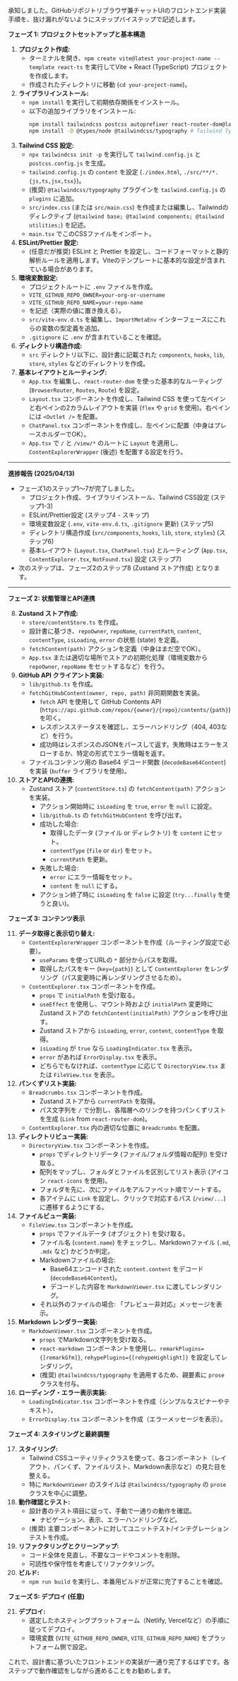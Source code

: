承知しました。GitHubリポジトリブラウザ兼チャットUIのフロントエンド実装手順を、抜け漏れがないようにステップバイステップで記述します。

**フェーズ 1: プロジェクトセットアップと基本構造**

1.  **プロジェクト作成:**
    *   ターミナルを開き、`npm create vite@latest your-project-name --template react-ts` を実行してVite + React (TypeScript) プロジェクトを作成します。
    *   作成されたディレクトリに移動 (`cd your-project-name`)。
2.  **ライブラリインストール:**
    *   `npm install` を実行して初期依存関係をインストール。
    *   以下の追加ライブラリをインストール:
        ```bash
        npm install tailwindcss postcss autoprefixer react-router-dom@latest zustand react-markdown remark-gfm rehype-highlight react-icons buffer
        npm install -D @types/node @tailwindcss/typography # Tailwind Typography プラグイン (Markdown スタイル用)
        ```
3.  **Tailwind CSS 設定:**
    *   `npx tailwindcss init -p` を実行して `tailwind.config.js` と `postcss.config.js` を生成。
    *   `tailwind.config.js` の `content` を設定 (`./index.html`, `./src/**/*.{js,ts,jsx,tsx}`)。
    *   (推奨) `@tailwindcss/typography` プラグインを `tailwind.config.js` の `plugins` に追加。
    *   `src/index.css` (または `src/main.css`) を作成または編集し、Tailwindのディレクティブ (`@tailwind base; @tailwind components; @tailwind utilities;`) を記述。
    *   `main.tsx` でこのCSSファイルをインポート。
4.  **ESLint/Prettier 設定:**
    *   (任意だが推奨) ESLint と Prettier を設定し、コードフォーマットと静的解析ルールを適用します。Viteのテンプレートに基本的な設定が含まれている場合があります。
5.  **環境変数設定:**
    *   プロジェクトルートに `.env` ファイルを作成。
    *   `VITE_GITHUB_REPO_OWNER=your-org-or-username`
    *   `VITE_GITHUB_REPO_NAME=your-repo-name`
    *   を記述（実際の値に置き換える）。
    *   `src/vite-env.d.ts` を編集し、`ImportMetaEnv` インターフェースにこれらの変数の型定義を追加。
    *   `.gitignore` に `.env` が含まれていることを確認。
6.  **ディレクトリ構造作成:**
    *   `src` ディレクトリ以下に、設計書に記載された `components`, `hooks`, `lib`, `store`, `styles` などのディレクトリを作成。
7.  **基本レイアウトとルーティング:**
    *   `App.tsx` を編集し、`react-router-dom` を使った基本的なルーティング (`BrowserRouter`, `Routes`, `Route`) を設定。
    *   `Layout.tsx` コンポーネントを作成し、Tailwind CSS を使って左ペインと右ペインの2カラムレイアウトを実装 (`flex` や `grid` を使用)。右ペインには `<Outlet />` を配置。
    *   `ChatPanel.tsx` コンポーネントを作成し、左ペインに配置（中身はプレースホルダーでOK）。
    *   `App.tsx` で `/` と `/view/*` のルートに `Layout` を適用し、`ContentExplorerWrapper` (後述) を配置する設定を行う。

---
**進捗報告 (2025/04/13)**
*   フェーズ1のステップ1〜7が完了しました。
    *   プロジェクト作成、ライブラリインストール、Tailwind CSS設定 (ステップ1-3)
    *   ESLint/Prettier設定 (ステップ4 - スキップ)
    *   環境変数設定 (`.env`, `vite-env.d.ts`, `.gitignore` 更新) (ステップ5)
    *   ディレクトリ構造作成 (`src/components`, `hooks`, `lib`, `store`, `styles`) (ステップ6)
    *   基本レイアウト (`Layout.tsx`, `ChatPanel.tsx`) とルーティング (`App.tsx`, `ContentExplorer.tsx`, `NotFound.tsx`) 設定 (ステップ7)
*   次のステップは、フェーズ2のステップ8 (Zustand ストア作成) となります。
---

**フェーズ 2: 状態管理とAPI連携**

8.  **Zustand ストア作成:**
    *   `store/contentStore.ts` を作成。
    *   設計書に基づき、`repoOwner`, `repoName`, `currentPath`, `content`, `contentType`, `isLoading`, `error` の状態 (state) を定義。
    *   `fetchContent(path)` アクションを定義（中身はまだ空でOK）。
    *   `App.tsx` または適切な場所でストアの初期化処理（環境変数から `repoOwner`, `repoName` をセットするなど）を行う。
9.  **GitHub API クライアント実装:**
    *   `lib/github.ts` を作成。
    *   `fetchGitHubContent(owner, repo, path)` 非同期関数を実装。
        *   `fetch` API を使用して GitHub Contents API (`https://api.github.com/repos/{owner}/{repo}/contents/{path}`) を叩く。
        *   レスポンスステータスを確認し、エラーハンドリング（404, 403など）を行う。
        *   成功時はレスポンスのJSONをパースして返す。失敗時はエラーをスローするか、特定の形式でエラー情報を返す。
    *   ファイルコンテンツ用の Base64 デコード関数 (`decodeBase64Content`) を実装 (`buffer` ライブラリを使用)。
10. **ストアとAPIの連携:**
    *   Zustand ストア (`contentStore.ts`) の `fetchContent(path)` アクションを実装。
        *   アクション開始時に `isLoading` を `true`, `error` を `null` に設定。
        *   `lib/github.ts` の `fetchGitHubContent` を呼び出す。
        *   成功した場合:
            *   取得したデータ (ファイル or ディレクトリ) を `content` にセット。
            *   `contentType` (`file` or `dir`) をセット。
            *   `currentPath` を更新。
        *   失敗した場合:
            *   `error` にエラー情報をセット。
            *   `content` を `null` にする。
        *   アクション終了時に `isLoading` を `false` に設定 (`try...finally` を使うと良い)。

**フェーズ 3: コンテンツ表示**

11. **データ取得と表示切り替え:**
    *   `ContentExplorerWrapper` コンポーネントを作成（ルーティング設定で必要）。
        *   `useParams` を使ってURLの `*` 部分からパスを取得。
        *   取得したパスをキー (`key={path}`) として `ContentExplorer` をレンダリング（パス変更時に再レンダリングさせるため）。
    *   `ContentExplorer.tsx` コンポーネントを作成。
        *   `props` で `initialPath` を受け取る。
        *   `useEffect` を使用し、マウント時および `initialPath` 変更時に Zustand ストアの `fetchContent(initialPath)` アクションを呼び出す。
        *   Zustand ストアから `isLoading`, `error`, `content`, `contentType` を取得。
        *   `isLoading` が `true` なら `LoadingIndicator.tsx` を表示。
        *   `error` があれば `ErrorDisplay.tsx` を表示。
        *   どちらでもなければ、`contentType` に応じて `DirectoryView.tsx` または `FileView.tsx` を表示。
12. **パンくずリスト実装:**
    *   `Breadcrumbs.tsx` コンポーネントを作成。
        *   Zustand ストアから `currentPath` を取得。
        *   パス文字列を `/` で分割し、各階層へのリンクを持つパンくずリストを生成 (`Link` from `react-router-dom`)。
    *   `ContentExplorer.tsx` 内の適切な位置に `Breadcrumbs` を配置。
13. **ディレクトリビュー実装:**
    *   `DirectoryView.tsx` コンポーネントを作成。
        *   `props` でディレクトリデータ (ファイル/フォルダ情報の配列) を受け取る。
        *   配列をマップし、フォルダとファイルを区別してリスト表示 (アイコン `react-icons` を使用)。
        *   フォルダを先に、次にファイルをアルファベット順でソートする。
        *   各アイテムに `Link` を設定し、クリックで対応するパス (`/view/...`) に遷移するようにする。
14. **ファイルビュー実装:**
    *   `FileView.tsx` コンポーネントを作成。
        *   `props` でファイルデータ (オブジェクト) を受け取る。
        *   ファイル名 (`content.name`) をチェックし、Markdownファイル (`.md`, `.mdx` など) かどうか判定。
        *   Markdownファイルの場合:
            *   Base64エンコードされた `content.content` をデコード (`decodeBase64Content`)。
            *   デコードした内容を `MarkdownViewer.tsx` に渡してレンダリング。
        *   それ以外のファイルの場合: 「プレビュー非対応」メッセージを表示。
15. **Markdown レンダラー実装:**
    *   `MarkdownViewer.tsx` コンポーネントを作成。
        *   `props` でMarkdown文字列を受け取る。
        *   `react-markdown` コンポーネントを使用し、`remarkPlugins={[remarkGfm]}`, `rehypePlugins={[rehypeHighlight]}` を設定してレンダリング。
        *   (推奨) `@tailwindcss/typography` を適用するため、親要素に `prose` クラスを付与。
16. **ローディング・エラー表示実装:**
    *   `LoadingIndicator.tsx` コンポーネントを作成（シンプルなスピナーやテキスト）。
    *   `ErrorDisplay.tsx` コンポーネントを作成（エラーメッセージを表示）。

**フェーズ 4: スタイリングと最終調整**

17. **スタイリング:**
    *   Tailwind CSSユーティリティクラスを使って、各コンポーネント（レイアウト、パンくず、ファイルリスト、Markdown表示など）の見た目を整える。
    *   特に `MarkdownViewer` のスタイルは `@tailwindcss/typography` の `prose` クラスを中心に調整。
18. **動作確認とテスト:**
    *   設計書のテスト項目に従って、手動で一通りの動作を確認。
        *   ナビゲーション、表示、エラーハンドリングなど。
    *   (推奨) 主要コンポーネントに対してユニットテスト/インテグレーションテストを作成。
19. **リファクタリングとクリーンアップ:**
    *   コード全体を見直し、不要なコードやコメントを削除。
    *   可読性や保守性を考慮してリファクタリング。
20. **ビルド:**
    *   `npm run build` を実行し、本番用ビルドが正常に完了することを確認。

**フェーズ 5: デプロイ (任意)**

21. **デプロイ:**
    *   選定したホスティングプラットフォーム（Netlify, Vercelなど）の手順に従ってデプロイ。
    *   環境変数 (`VITE_GITHUB_REPO_OWNER`, `VITE_GITHUB_REPO_NAME`) をプラットフォーム側で設定。

これで、設計書に基づいたフロントエンドの実装が一通り完了するはずです。各ステップで動作確認をしながら進めることをお勧めします。